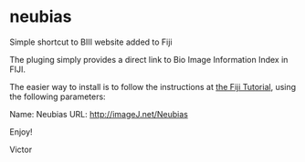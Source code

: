 # neubias

Simple shortcut to BIII website added to Fiji

The pluging simply provides a direct link to Bio Image Information Index in FIJI.

The easier way to install is to follow the instructions at [the Fiji Tutorial](https://imagej.net/Following_an_update_site), 
using the following parameters:

Name: Neubias
URL: http://imageJ.net/Neubias

Enjoy!

Victor
